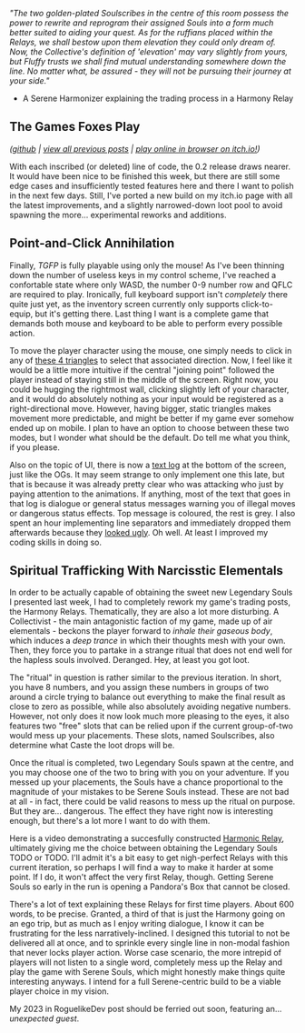 *"The two golden-plated Soulscribes in the centre of this room possess the power to rewrite and reprogram their assigned Souls into a form much better suited to aiding your quest. As for the ruffians placed within the Relays, we shall bestow upon them elevation they could only dream of. Now, the Collective's definition of 'elevation' may vary slightly from yours, but Fluffy trusts we shall find mutual understanding somewhere down the line. No matter what, be assured - they will not be pursuing their journey at your side."*

- A Serene Harmonizer explaining the trading process in a Harmony Relay

## The Games Foxes Play
*([github](https://github.com/Oneirical/The-Games-Foxes-Play) | [view all previous posts](https://github.com/Oneirical/The-Games-Foxes-Play/tree/main/design/Development%20Logs) | [play online in browser on itch.io!](https://oneirical.itch.io/tgfp))*

With each inscribed (or deleted) line of code, the 0.2 release draws nearer. It would have been nice to be finished this week, but there are still some edge cases and insufficiently tested features here and there I want to polish in the next few days. Still, I've ported a new build on my itch.io page with all the latest improvements, and a slightly narrowed-down loot pool to avoid spawning the more... experimental reworks and additions.

## Point-and-Click Annihilation

Finally, *TGFP* is fully playable using only the mouse! As I've been thinning down the number of useless keys in my control scheme, I've reached a confortable state where only WASD, the number 0-9 number row and QFLC are required to play. Ironically, full keyboard support isn't *completely* there quite just yet, as the inventory screen currently only supports click-to-equip, but it's getting there. Last thing I want is a complete game that demands both mouse and keyboard to be able to perform every possible action.

To move the player character using the mouse, one simply needs to click in any of [these 4 triangles]() to select that associated direction. Now, I feel like it would be a little more intuitive if the central "joining point" followed the player instead of staying still in the middle of the screen. Right now, you could be hugging the rightmost wall, clicking slightly left of your character, and it would do absolutely nothing as your input would be registered as a right-directional move. However, having bigger, static triangles makes movement more predictable, and might be better if my game ever somehow ended up on mobile. I plan to have an option to choose between these two modes, but I wonder what should be the default. Do tell me what you think, if you please.

Also on the topic of UI, there is now a [text log]() at the bottom of the screen, just like the OGs. It may seem strange to only implement one this late, but that is because it was already pretty clear who was attacking who just by paying attention to the animations. If anything, most of the text that goes in that log is dialogue or general status messages warning you of illegal moves or dangerous status effects. Top message is coloured, the rest is grey. I also spent an hour implementing line separators and immediately dropped them afterwards because they [looked ugly](). Oh well. At least I improved my coding skills in doing so.

## Spiritual Trafficking With Narcisstic Elementals

In order to be actually capable of obtaining the sweet new Legendary Souls I presented last week, I had to completely rework my game's trading posts, the Harmony Relays. Thematically, they are also a lot more disturbing. A Collectivist - the main antagonistic faction of my game, made up of air elementals - beckons the player forward to *inhale their gaseous body*, which induces a *deep trance* in which their thoughts mesh with your own. Then, they force you to partake in a strange ritual that does not end well for the hapless souls involved. Deranged. Hey, at least you got loot.

The "ritual" in question is rather similar to the previous iteration. In short, you have 8 numbers, and you assign these numbers in groups of two around a circle trying to balance out everything to make the final result as close to zero as possible, while also absolutely avoiding negative numbers. However, not only does it now look much more pleasing to the eyes, it also features two "free" slots that can be relied upon if the current group-of-two would mess up your placements. These slots, named Soulscribes, also determine what Caste the loot drops will be.

Once the ritual is completed, two Legendary Souls spawn at the centre, and you may choose one of the two to bring with you on your adventure. If you messed up your placements, the Souls have a chance proportional to the magnitude of your mistakes to be Serene Souls instead. These are not bad at all - in fact, there could be valid reasons to mess up the ritual on purpose. But they are... dangerous. The effect they have right now is interesting enough, but there's a lot more I want to do with them.

Here is a video demonstrating a succesfully constructed [Harmonic Relay](), ultimately giving me the choice between obtaining the Legendary Souls TODO or TODO. I'll admit it's a bit easy to get nigh-perfect Relays with this current iteration, so perhaps I will find a way to make it harder at some point. If I do, it won't affect the very first Relay, though. Getting Serene Souls so early in the run is opening a Pandora's Box that cannot be closed.

There's a lot of text explaining these Relays for first time players. About 600 words, to be precise. Granted, a third of that is just the Harmony going on an ego trip, but as much as I enjoy writing dialogue, I know it can be frustrating for the less narratively-inclined. I designed this tutorial to not be delivered all at once, and to sprinkle every single line in non-modal fashion that never locks player action. Worse case scenario, the more intrepid of players will not listen to a single word, completely mess up the Relay and play the game with Serene Souls, which might honestly make things quite interesting anyways. I intend for a full Serene-centric build to be a viable player choice in my vision.

My 2023 in RoguelikeDev post should be ferried out soon, featuring an... *unexpected guest*.